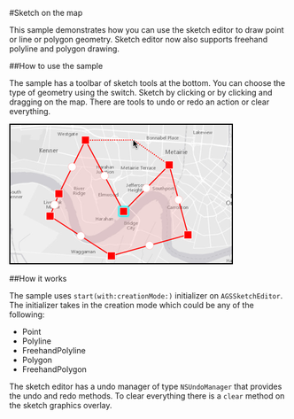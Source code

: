 #Sketch on the map

This sample demonstrates how you can use the sketch editor to draw point or line or polygon geometry. Sketch editor now also supports freehand polyline and polygon drawing.

##How to use the sample

The sample has a toolbar of sketch tools at the bottom. You can choose the type of geometry using the switch. Sketch by clicking or by clicking and dragging on the map. There are tools to undo or redo an action or clear everything.

![](image1.png)

##How it works

The sample uses `start(with:creationMode:)` initializer on `AGSSketchEditor`. The initializer takes in the creation mode which could be any of the following:

- Point
- Polyline
- FreehandPolyline
- Polygon
- FreehandPolygon

The sketch editor has a undo manager of type `NSUndoManager` that provides the undo and redo methods. To clear everything there is a `clear` method on the sketch graphics overlay.




